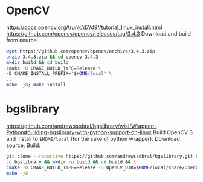 # OpenCV
https://docs.opencv.org/trunk/d7/d9f/tutorial_linux_install.html
https://github.com/opencv/opencv/releases/tag/3.4.3
Download and build from source:
```bash
wget https://github.com/opencv/opencv/archive/3.4.3.zip
unzip 3.4.3.zip && cd opencv-3.4.3
mkdir build && cd build
cmake -D CMAKE_BUILD_TYPE=Release \
-D CMAKE_INSTALL_PREFIX="$HOME/local" \
..
make -j8; make install
```

# bgslibrary
https://github.com/andrewssobral/bgslibrary/wiki/Wrapper:-Python#building-bgslibrary-with-python-support-on-linux
Build OpenCV 3 and install to `$HOME/local` (for the sake of python wrapper). Download source. Build:
```bash
git clone --recursive https://github.com/andrewssobral/bgslibrary.git && \
cd bgslibrary && mkdir -p build && cd build && \
cmake -D CMAKE_BUILD_TYPE=Release -D OpenCV_DIR=$HOME/local/share/OpenCV .. && \
make -j8
```
<!--stackedit_data:
eyJoaXN0b3J5IjpbMTQ2MjQxNDM3XX0=
-->
